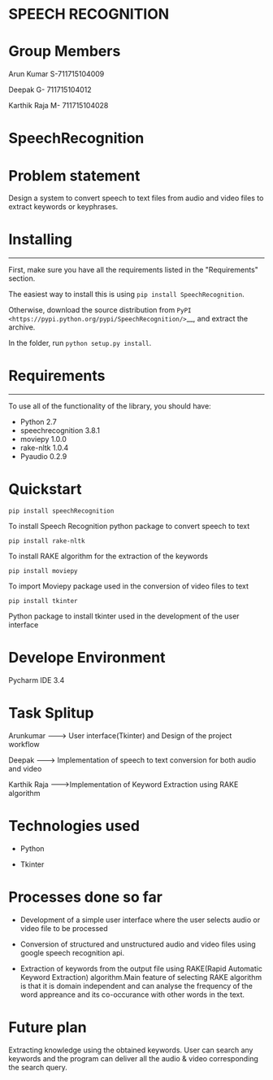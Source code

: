 # SPEECH RECOGNITION 

# Group Members

Arun Kumar S-711715104009

Deepak G-  711715104012

Karthik Raja M- 711715104028



SpeechRecognition
=================


# Problem statement

Design a system to convert speech to text files from audio and video files to extract keywords or keyphrases.


# Installing
----------

First, make sure you have all the requirements listed in the "Requirements" section. 

The easiest way to install this is using ``pip install SpeechRecognition``.

Otherwise, download the source distribution from `PyPI <https://pypi.python.org/pypi/SpeechRecognition/>`__, and extract the archive.

In the folder, run ``python setup.py install``.

# Requirements
------------

To use all of the functionality of the library, you should have:

* Python 2.7
* speechrecognition 3.8.1
* moviepy 1.0.0
* rake-nltk 1.0.4
* Pyaudio 0.2.9



# Quickstart

```
pip install speechRecognition
```
To install Speech Recognition python package to convert speech to text

```
pip install rake-nltk

```

To install RAKE algorithm for the extraction of the keywords

```
pip install moviepy
```
To import Moviepy package used in the conversion of video files to text

```
pip install tkinter 

``` 
Python package to install tkinter used in the development of the user interface


# Develope Environment

Pycharm IDE 3.4


# Task Splitup

Arunkumar ---> User interface(Tkinter) and Design of the project workflow

Deepak ---> Implementation of speech to text conversion for both audio and video

Karthik Raja  --->Implementation of Keyword Extraction using RAKE algorithm

# Technologies used

* Python

* Tkinter

# Processes done so far

* Development of a simple user interface where the user selects audio or video file to be processed

* Conversion of structured and unstructured audio and video files using google speech recognition api.

* Extraction of keywords from the output file using RAKE(Rapid Automatic Keyword Extraction) algorithm.Main feature of selecting RAKE algorithm is that it is domain independent and can analyse the frequency of the word appreance and its 
co-occurance with other words in the text. 



# Future plan 

Extracting knowledge using the obtained keywords.
User can search any keywords and the program can deliver all the audio & video corresponding the 
search query.




